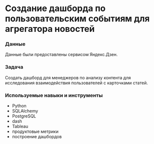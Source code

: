 # Создание дашборда по пользовательским событиям для агрегатора новостей

### Данные
Данные были предоставлены сервисом Яндекс.Дзен.
### Задача
Создать дашборд для менеджеров по анализу контента для исследования взаимодействия пользователей с карточками статей.
### Используемые навыки и инструменты
* Python
* SQLAlchemy
* PostgreSQL
* dash
* Tableau
* продуктовые метрики
* построение дашбордов